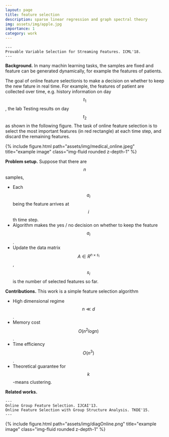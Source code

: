 ```yaml
---
layout: page
title: feature selection
description: sparse linear regression and graph spectral theory
img: assets/img/apple.jpg
importance: 1
category: work
---
```


    ---
    Provable Variable Selection for Streaming Features. ICML'18.
    ---

<b>Background.</b> In many machin learning tasks, the samples are fixed and feature can be generated dynamically, for example the features of patients.

The goal of online feature selectionis to make a decision on whether to keep the new fature in real time. For example, the features of patient are collected over time, e.g. history information on day $$t_1$$, the lab Testing results on day $$t_2$$ as shown in the following figure. The task of online feature selection is to select the most important features (in red rectangle) at each time step, and discard the remaining features. 

<div class="row">
    <div class="col-sm mt-3 mt-md-0">
        {% include figure.html path="assets/img/medical_online.jpeg" title="example image" class="img-fluid rounded z-depth-1" %}
    </div>
</div>

<b>Problem setup.</b> Suppose that there are $$n$$ samples, 
  * Each $$ a_i $$ being the feature arrives at $$i$$th time step.
  * Algorithm makes the yes / no decision on whether to keep the feature $$a_i$$.
  * Update the data matrix $$A\in R^{n\times s_i} $$, $$s_i$$ is the number of selected features so far.


<b>Contributions.</b> This work is a simple feature selection algorithm
  * High dimensional regime $$ n\ll d $$.
  * Memory cost $$ O(n^2 log n) $$.
  * Time efficiency $$O(n^3)$$.
  * Theoretical guarantee for $$k$$-means clustering.



<b>Related works.</b> 
    
    ---
    Online Group Feature Selection. IJCAI'13.
    Online Feature Selection with Group Structure Analysis. TKDE'15.
    ---


<div class="row">
    <div class="col-sm mt-3 mt-md-0">
        {% include figure.html path="assets/img/diagOnline.png" title="example image" class="img-fluid rounded z-depth-1" %}
    </div>
</div>

